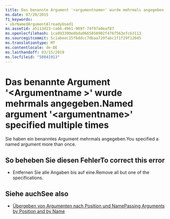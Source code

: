 ```yaml
---
title: Das benannte Argument '<argumentname>' wurde mehrmals angegeben.
ms.date: 07/20/2015
f1_keywords:
- vbrNamedArgumentAlreadyUsed1
ms.assetid: a5113d23-ca66-4961-909f-74f97a0eaf87
ms.openlocfilehash: 1ca893390e8bda0665850902f476f563efcb3113
ms.sourcegitcommit: 5c1abeec15fbddcc7dbaa729fabc1f1f29f12045
ms.translationtype: MT
ms.contentlocale: de-DE
ms.lasthandoff: 03/15/2019
ms.locfileid: "58041913"
---
```

# <a name="named-argument-argumentname-specified-multiple-times"></a><span data-ttu-id="47d9d-102">Das benannte Argument '\<Argumentname >' wurde mehrmals angegeben.</span><span class="sxs-lookup"><span data-stu-id="47d9d-102">Named argument '\<argumentname>' specified multiple times</span></span>
<span data-ttu-id="47d9d-103">Sie haben ein benanntes Argument mehrmals angegeben.</span><span class="sxs-lookup"><span data-stu-id="47d9d-103">You specified a named argument more than once.</span></span>  
  
## <a name="to-correct-this-error"></a><span data-ttu-id="47d9d-104">So beheben Sie diesen Fehler</span><span class="sxs-lookup"><span data-stu-id="47d9d-104">To correct this error</span></span>  
  
-   <span data-ttu-id="47d9d-105">Entfernen Sie alle Angaben bis auf eine.</span><span class="sxs-lookup"><span data-stu-id="47d9d-105">Remove all but one of the specifications.</span></span>  
  
## <a name="see-also"></a><span data-ttu-id="47d9d-106">Siehe auch</span><span class="sxs-lookup"><span data-stu-id="47d9d-106">See also</span></span>

- [<span data-ttu-id="47d9d-107">Übergeben von Argumenten nach Position und Name</span><span class="sxs-lookup"><span data-stu-id="47d9d-107">Passing Arguments by Position and by Name</span></span>](../../visual-basic/programming-guide/language-features/procedures/passing-arguments-by-position-and-by-name.md)
